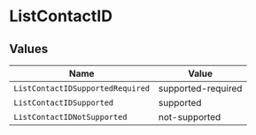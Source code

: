 # ListContactID


## Values

| Name                             | Value                            |
| -------------------------------- | -------------------------------- |
| `ListContactIDSupportedRequired` | supported-required               |
| `ListContactIDSupported`         | supported                        |
| `ListContactIDNotSupported`      | not-supported                    |